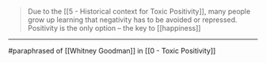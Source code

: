 > Due to the [[5 - Historical context for Toxic Positivity]], many people grow up learning that negativity has to be avoided or repressed. Positivity is the only option – the key to [[happiness]]

---

#paraphrased  of [[Whitney Goodman]] in [[0 - Toxic Positivity]]